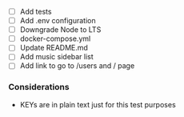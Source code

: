 - [ ] Add tests
- [ ] Add .env configuration
- [ ] Downgrade Node to LTS
- [ ] docker-compose.yml
- [ ] Update README.md
- [ ] Add music sidebar list
- [ ] Add link to go to /users and / page

### Considerations
- KEYs are in plain text just for this test purposes
